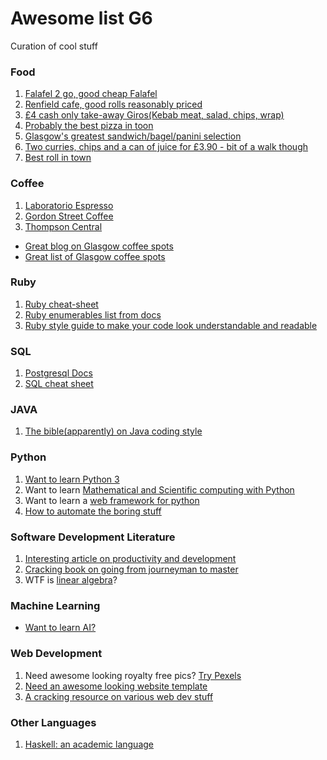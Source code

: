 # Awesome list G6
Curation of cool stuff

### Food
1. [Falafel 2 go, good cheap Falafel](https://goo.gl/maps/v1Hq49XDpam)
2. [Renfield cafe, good rolls reasonably priced](https://goo.gl/maps/mgvVtcmNuK12)
3. [£4 cash only take-away Giros(Kebab meat, salad, chips, wrap)](https://goo.gl/maps/JL9BLzAWSQE2)
4. [Probably the best pizza in toon](https://goo.gl/maps/ynD687Vqyux)
5. [Glasgow's greatest sandwich/bagel/panini selection](https://goo.gl/maps/uMnuvkjgEps)
6. [Two curries, chips and a can of juice for £3.90 - bit of a walk though](https://goo.gl/maps/3vTjCjwPiey)
7. [Best roll in town](https://www.youtube.com/watch?v=dQw4w9WgXcQ)

### Coffee
1. [Laboratorio Espresso](https://goo.gl/maps/jLJT6tcYNyN2)
2. [Gordon Street Coffee](https://goo.gl/maps/uFhiyxmkFbz)
3. [Thompson Central](https://goo.gl/maps/1pXXguy89w22)
* [Great blog on Glasgow coffee spots](http://cupsof5.com/2018/05/19/the-glasgow-coffee-power-rankings-may-18/)
* [Great list of Glasgow coffee spots](https://europeancoffeetrip.com/top-ten-cafes-of-glasgow/)

### Ruby
1. [Ruby cheat-sheet](http://overapi.com/ruby)
2. [Ruby enumerables list from docs](https://ruby-doc.org/core-2.5.1/Enumerable.html)
3. [Ruby style guide to make your code look understandable and readable](https://github.com/bbatsov/ruby-style-guide#naming)

### SQL
1. [Postgresql Docs](https://www.postgresql.org/docs/10/static/index.html)
2. [SQL cheat sheet](http://www.cheat-sheets.org/sites/sql.su/)

### JAVA
1. [The bible(apparently) on Java coding style](http://www.oracle.com/technetwork/java/codeconventions-150003.pdf)

### Python
1. [Want to learn Python 3](https://docs.python.org/3/tutorial/)
2. Want to learn [Mathematical and Scientific computing with Python](https://www.scipy.org/getting-started.html)
3. Want to learn a [web framework for python](http://www.tangowithdjango.com/)
4. [How to automate the boring stuff](https://automatetheboringstuff.com/#toc)

### Software Development Literature
1. [Interesting article on productivity and development](http://www.cs.nott.ac.uk/~pszcah/G51ISS/Documents/NoSilverBullet.html)
2. [Cracking book on going from journeyman to master](https://www.nceclusters.no/globalassets/filer/nce/diverse/the-pragmatic-programmer.pdf)
3. WTF is [linear algebra](http://www.math.nagoya-u.ac.jp/~richard/teaching/f2014/Lin_alg_Lang.pdf)?

### Machine Learning
* [Want to learn AI?](http://www.fast.ai/)

### Web Development
1. Need awesome looking royalty free pics? [Try Pexels](https://www.pexels.com/)
2. [Need an awesome looking website template](https://getbootstrap.com/)
3. [A cracking resource on various web dev stuff](https://www.w3schools.com/)


### Other Languages
1. [Haskell: an academic language](http://learnyouahaskell.com/introduction)
